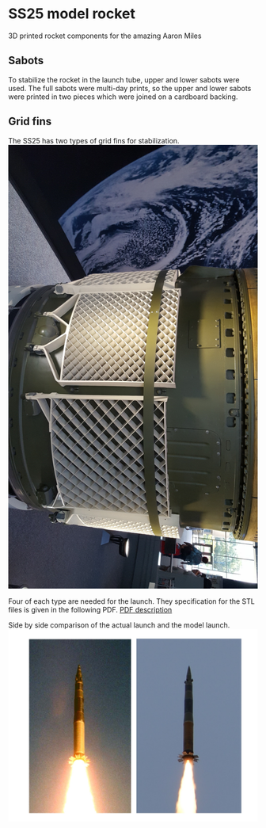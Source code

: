 # SS25 model rocket
3D printed rocket components for the amazing Aaron Miles

## Sabots
To stabilize the rocket in the launch tube, upper and lower sabots were used. The full sabots were multi-day prints, so the upper and lower sabots were printed in two pieces which were joined on a cardboard backing.

## Grid fins
The SS25 has two types of grid fins for stabilization. 
![Picture from Air and Space Museum](SS25_grid_fins_smithsonian.jpg)

Four of each type are needed for the launch. They specification for the STL files is given in the following PDF.
[PDF description](SS25_grid_fins.pdf)

Side by side comparison of the actual launch and the model launch.
![Real and model](SS25_launch_comparison.jpg)
